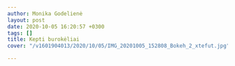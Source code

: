 ```yaml
---
author: Monika Godelienė
layout: post
date: 2020-10-05 16:20:57 +0300
tags: []
title: Kepti burokėliai
cover: "/v1601904013/2020/10/05/IMG_20201005_152808_Bokeh_2_xtefut.jpg"

---
```

